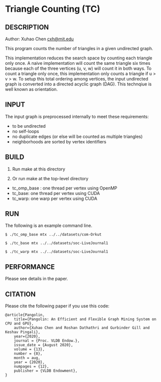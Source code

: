 Triangle Counting (TC)
================================================================================

DESCRIPTION 
--------------------------------------------------------------------------------

Author: Xuhao Chen <cxh@mit.edu>

This program counts the number of triangles in a given undirected graph.

This implementation reduces the search space by counting each triangle only
once. A naive implementation will count the same triangle six times because
each of the three vertices (u, v, w) will count it in both ways. To count
a triangle only once, this implementation only counts a triangle if u > v > w.
To setup this total ordering among vertices, the input undirected graph is 
converted into a directed acyclic graph (DAG). This technqiue is well known
as orientation.

INPUT
--------------------------------------------------------------------------------

The input graph is preprocessed internally to meet these requirements:
  - to be undirected
  - no self-loops
  - no duplicate edges (or else will be counted as multiple triangles)
  - neighborhoods are sorted by vertex identifiers


BUILD
--------------------------------------------------------------------------------

1. Run make at this directory

2. Or run make at the top-level directory

  - tc_omp_base : one thread per vertex using OpenMP
  - tc_base: one thread per vertex using CUDA
  - tc_warp: one warp per vertex using CUDA

RUN
--------------------------------------------------------------------------------

The following is an example command line.

`$ ./tc_omp_base mtx ../../datasets/com-Orkut`

`$ ./tc_base mtx ../../datasets/soc-LiveJournal1`

`$ ./tc_warp mtx ../../datasets/soc-LiveJournal1`

PERFORMANCE
--------------------------------------------------------------------------------

Please see details in the paper.

CITATION
--------------------------------------------------------------------------------

Please cite the following paper if you use this code:

```
@article{Pangolin,
	title={Pangolin: An Efficient and Flexible Graph Mining System on CPU and GPU},
	author={Xuhao Chen and Roshan Dathathri and Gurbinder Gill and Keshav Pingali},
	year={2020},
	journal = {Proc. VLDB Endow.},
	issue_date = {August 2020},
	volume = {13},
	number = {8},
	month = aug,
	year = {2020},
	numpages = {12},
	publisher = {VLDB Endowment},
}
```


